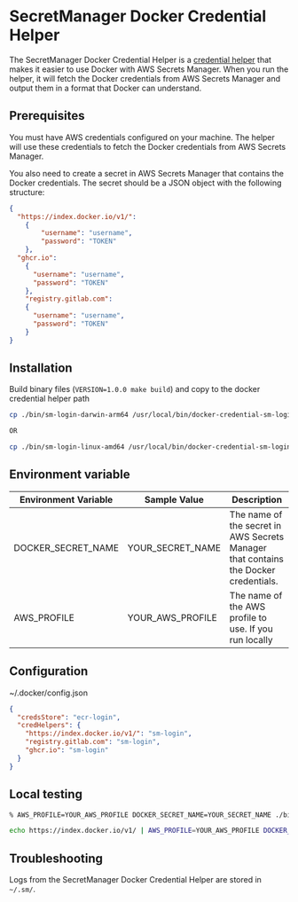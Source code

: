 # SecretManager Docker Credential Helper

The SecretManager Docker Credential Helper is a [credential helper](https://github.com/docker/docker-credential-helpers) that makes it easier to use Docker with AWS Secrets Manager. When you run the helper, it will fetch the Docker credentials from AWS Secrets Manager and output them in a format that Docker can understand.


## Prerequisites

You must have AWS credentials configured on your machine. The helper will use these credentials to fetch the Docker credentials from AWS Secrets Manager.

You also need to create a secret in AWS Secrets Manager that contains the Docker credentials. The secret should be a JSON object with the following structure:

```json
{
  "https://index.docker.io/v1/":
    {
        "username": "username",
        "password": "TOKEN"
    },
  "ghcr.io":
    {
      "username": "username",
      "password": "TOKEN"
    },
    "registry.gitlab.com":
    {
      "username": "username",
      "password": "TOKEN"
    }
}
```

##  Installation

Build binary files (`VERSION=1.0.0 make build`) and copy to the docker credential helper path
```bash
cp ./bin/sm-login-darwin-arm64 /usr/local/bin/docker-credential-sm-login

OR

cp ./bin/sm-login-linux-amd64 /usr/local/bin/docker-credential-sm-login
```

## Environment variable


| Environment Variable         | Sample Value  | Description                                                        |
| ---------------------------- | ------------- | ------------------------------------------------------------------ |
| DOCKER_SECRET_NAME   | YOUR_SECRET_NAME | The name of the secret in AWS Secrets Manager that contains the Docker credentials. |
| AWS_PROFILE                  | YOUR_AWS_PROFILE | The name of the AWS profile to use. If you run locally |


## Configuration

~/.docker/config.json
```json
{
  "credsStore": "ecr-login",
  "credHelpers": {
    "https://index.docker.io/v1/": "sm-login",
    "registry.gitlab.com": "sm-login",
    "ghcr.io": "sm-login"
  }
}

```

## Local testing

```bash
% AWS_PROFILE=YOUR_AWS_PROFILE DOCKER_SECRET_NAME=YOUR_SECRET_NAME ./bin/sm-login-linux-amd64 list
```
```bash
echo https://index.docker.io/v1/ | AWS_PROFILE=YOUR_AWS_PROFILE DOCKER_SECRET_NAME=YOUR_SECRET_NAME ./bin/sm-login-linux-amd64 get

```
## Troubleshooting

Logs from the SecretManager Docker Credential Helper are stored in `~/.sm/`.